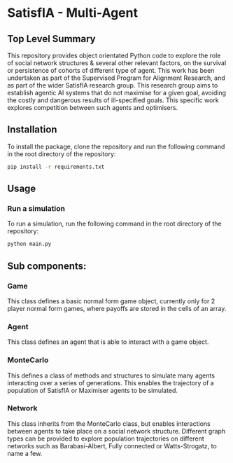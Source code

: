 # SatisfIA - Multi-Agent 
## Top Level Summary
This repository provides object orientated Python code to explore the role of social network structures & several other relevant factors, on the survival or persistence of cohorts of different type of agent. 
This work has been undertaken as part of the Supervised Program for Alignment Research, and as part of the wider SatisfIA research group. This research group aims to establish agentic AI systems that do not maximise
for a given goal, avoiding the costly and dangerous results of ill-specified goals. This specific work explores competition between such agents and optimisers. 


## Installation
To install the package, clone the repository and run the following command in the root directory of the repository:
```bash
pip install -r requirements.txt
```

## Usage

### Run a simulation
To run a simulation, run the following command in the root directory of the repository:
```bash
python main.py
```

## Sub components: 
### Game
This class defines a basic normal form game object, currently only for 2 player normal form games, where payoffs are stored in the cells of an array. 

### Agent
This class defines an agent that is able to interact with a game object. 

### MonteCarlo
This defines a class of methods and structures to simulate many agents interacting over a series of generations. This enables the trajectory of a population of SatisfIA or Maximiser agents to be simulated. 

### Network 
This class inherits from the MonteCarlo class, but enables interactions between agents to take place on a social network structure. Different graph types can be provided to explore population trajectories on different 
networks such as Barabasi-Albert, Fully connected or Watts-Strogatz, to name a few. 
